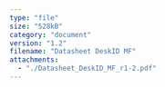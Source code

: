 ```yaml
---
type: "file"
size: "528kB"
category: "document"
version: "1.2"
filename: "Datasheet DeskID MF"
attachments:
  - "./Datasheet_DeskID_MF_r1-2.pdf"
---
```

